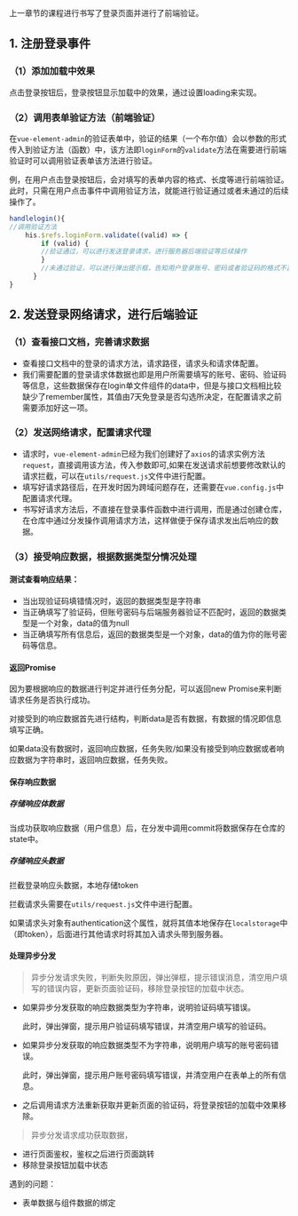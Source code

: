 上一章节的课程进行书写了登录页面并进行了前端验证。

## 1. 注册登录事件

### （1）添加加载中效果

点击登录按钮后，登录按钮显示加载中的效果，通过设置loading来实现。

### （2）调用表单验证方法（前端验证）

在`vue-element-admin`的验证表单中，验证的结果（一个布尔值）会以参数的形式传入到验证方法（函数）中，该方法即`loginForm`的`validate`方法在需要进行前端验证时可以调用验证表单该方法进行验证。

例，在用户点击登录按钮后，会对填写的表单内容的格式、长度等进行前端验证。此时，只需在用户点击事件中调用验证方法，就能进行验证通过或者未通过的后续操作了。

```javascript
handlelogin(){
//调用验证方法
	his.$refs.loginForm.validate((valid) => {
        if (valid) {
        //验证通过，可以进行发送登录请求，进行服务器后端验证等后续操作
        }
        //未通过验证，可以进行弹出提示框，告知用户登录账号、密码或者验证码的格式不正确等操作。
      }
}
```

## 2. 发送登录网络请求，进行后端验证

### （1）查看接口文档，完善请求数据

* 查看接口文档中的登录的请求方法，请求路径，请求头和请求体配置。
* 我们需要配置的登录请求体数据也即是用户所需要填写的账号、密码、验证码等信息，这些数据保存在login单文件组件的data中，但是与接口文档相比较缺少了remember属性，其值由7天免登录是否勾选所决定，在配置请求之前需要添加好这一项。

### （2）发送网络请求，配置请求代理

* 请求时，`vue-element-admin`已经为我们创建好了`axios`的请求实例方法`request`，直接调用该方法，传入参数即可,如果在发送请求前想要修改默认的请求拦截，可以在`utils/request.js`文件中进行配置。
* 填写好请求路径后，在开发时因为跨域问题存在，还需要在`vue.config.js`中配置请求代理。
* 书写好请求方法后，不直接在登录事件函数中进行调用，而是通过创建仓库，在仓库中通过分发操作调用请求方法，这样做便于保存请求发出后响应的数据。

### （3）接受响应数据，根据数据类型分情况处理

#### 测试查看响应结果：

* 当出现验证码填错情况时，返回的数据类型是字符串
* 当正确填写了验证码，但账号密码与后端服务器验证不匹配时，返回的数据类型是一个对象，data的值为null
* 当正确填写所有信息后，返回的数据类型是一个对象，data的值为你的账号密码等信息。

#### 返回Promise

因为要根据响应的数据进行判定并进行任务分配，可以返回new Promise来判断请求任务是否执行成功。

对接受到的响应数据首先进行结构，判断data是否有数据，有数据的情况即信息填写正确。

如果data没有数据时，返回响应数据，任务失败/如果没有接受到响应数据或者响应数据为字符串时，返回响应数据，任务失败。

#### 保存响应数据

##### 存储响应体数据

当成功获取响应数据（用户信息）后，在分发中调用commit将数据保存在仓库的state中。

##### 存储响应头数据

拦截登录响应头数据，本地存储token

拦截请求头需要在`utils/request.js`文件中进行配置。

如果请求头对象有authentication这个属性，就将其值本地保存在`localstorage`中（即token），后面进行其他请求时将其加入请求头带到服务器。

#### 处理异步分发

> 异步分发请求失败，判断失败原因，弹出弹框，提示错误消息，清空用户填写的错误内容，更新页面验证码，移除登录按钮的加载中状态。

* 如果异步分发获取的响应数据类型为字符串，说明验证码填写错误。

  此时，弹出弹窗，提示用户验证码填写错误，并清空用户填写的验证码。

* 如果异步分发获取的响应数据类型不为字符串，说明用户填写的账号密码错误。

  此时，弹出弹窗，提示用户账号密码填写错误，并清空用户在表单上的所有信息。

* 之后调用请求方法重新获取并更新页面的验证码，将登录按钮的加载中效果移除。

> 异步分发请求成功获取数据，

* 进行页面鉴权，鉴权之后进行页面跳转
* 移除登录按钮加载中状态



遇到的问题：

* 表单数据与组件数据的绑定

  

